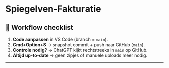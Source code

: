 # Spiegelven-Fakturatie

## 🔑 Workflow checklist

1. **Code aanpassen** in VS Code (branch = `main`).  
2. **Cmd+Option+S** → snapshot commit + push naar GitHub (`main`).  
3. **Controle nodig?** → ChatGPT kijkt rechtstreeks in `main` op GitHub.  
4. **Altijd up-to-date** → geen zipjes of manuele uploads meer nodig.  

---


